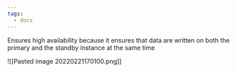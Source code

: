 ```yaml
---
tags:
  - docs
---
```


Ensures high availability because it ensures that data are written on both the primary and the standby instance at the same time

![[Pasted image 20220221170100.png]]
